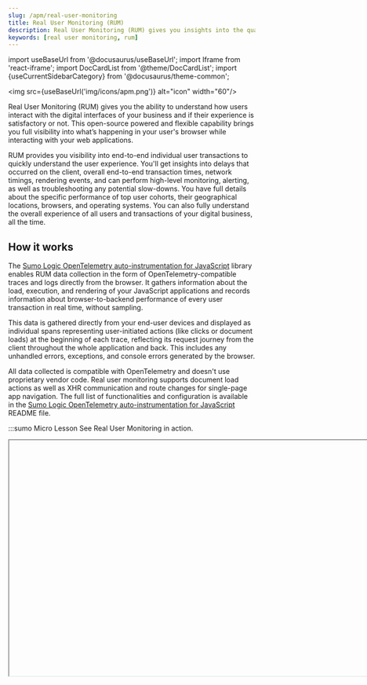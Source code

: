 ```yaml
---
slug: /apm/real-user-monitoring
title: Real User Monitoring (RUM)
description: Real User Monitoring (RUM) gives you insights into the quality of customer interactions with the digital interfaces of your business.
keywords: [real user monitoring, rum]
---
```


import useBaseUrl from '@docusaurus/useBaseUrl';
import Iframe from 'react-iframe';
import DocCardList from '@theme/DocCardList';
import {useCurrentSidebarCategory} from '@docusaurus/theme-common';

<img src={useBaseUrl('img/icons/apm.png')} alt="icon" width="60"/>

Real User Monitoring (RUM) gives you the ability to understand how users interact with the digital interfaces of your business and if their experience is satisfactory or not. This open-source powered and flexible capability brings you full visibility into what’s happening in your user's browser while interacting with your web applications.

RUM provides you visibility into end-to-end individual user transactions to quickly understand the user experience. You'll get insights into delays that occurred on the client, overall end-to-end transaction times, network timings, rendering events, and can perform high-level monitoring, alerting, as well as troubleshooting any potential slow-downs. You have full details about the specific performance of top user cohorts, their geographical locations, browsers, and operating systems. You can also fully understand the overall experience of all users and transactions of your digital business, all the time.

## How it works

The [Sumo Logic OpenTelemetry auto-instrumentation for JavaScript](https://github.com/SumoLogic/sumologic-opentelemetry-js) library enables RUM data collection in the form of OpenTelemetry-compatible traces and logs directly from the browser. It gathers information about the load, execution, and rendering of your JavaScript applications and records information about browser-to-backend performance of every user transaction in real time, without sampling.

This data is gathered directly from your end-user devices and displayed as individual spans representing user-initiated actions (like clicks or document loads) at the beginning of each trace, reflecting its request journey from the client throughout the whole application and back. This includes any unhandled errors, exceptions, and console errors generated by the browser.

All data collected is compatible with OpenTelemetry and doesn't use proprietary vendor code. Real user monitoring supports document load actions as well as XHR communication and route changes for single-page app navigation. The full list of functionalities and configuration is available in the [Sumo Logic OpenTelemetry auto-instrumentation for JavaScript](https://github.com/SumoLogic/sumologic-opentelemetry-js) README file.

:::sumo Micro Lesson
See Real User Monitoring in action.

<Iframe url="https://www.youtube.com/embed/3EMl3jyoZjA?rel=0"
        width="854px"
        height="480px"
        id="myId"
        className="video-container"
        display="initial"
        position="relative"
        allow="accelerometer; autoplay=1; clipboard-write; encrypted-media; gyroscope; picture-in-picture"
        allowfullscreen
        />

:::

## What You'll Need

| Account Type | Account Level |
|:--|:--|
| Credits | Enterprise Operations and Enterprise Suite. Essentials get up to 5 GB a day. |

To confirm that your Sumo Logic service package has been upgraded to include Traces and Real User Monitoring, click the **+New** button and you'll see **Traces** in the dropdown.<br/><img src={useBaseUrl('/img/traces/traces-menu-option.png')} alt="traces menu option" width="275"/>

## Guides

<DocCardList items={useCurrentSidebarCategory().items}/>
